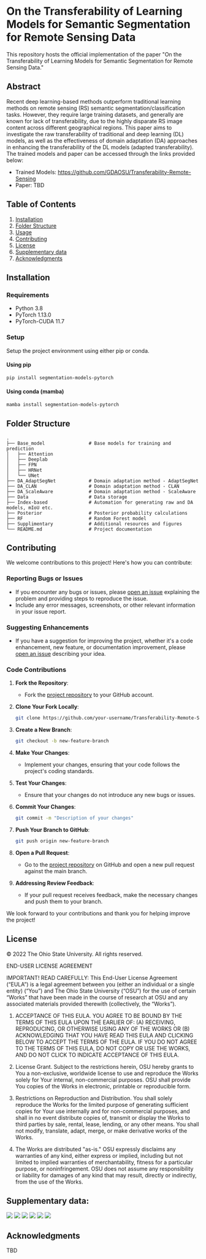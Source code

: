 # On the Transferability of Learning Models for Semantic Segmentation for Remote Sensing Data

This repository hosts the official implementation of the paper "On the Transferability of Learning Models for Semantic Segmentation for Remote Sensing Data."

## Abstract
Recent deep learning-based methods outperform traditional learning methods on remote sensing (RS) semantic segmentation/classification tasks. However, they require large training datasets, and generally are known for lack of transferability, due to the highly disparate RS image content across different geographical regions. This paper aims to investigate the raw transferability of traditional and deep learning (DL) models, as well as the effectiveness of domain adaptation (DA) approaches in enhancing the transferability of the DL models (adapted transferability). The trained models and paper can be accessed through the links provided below:

- Trained Models: https://github.com/GDAOSU/Transferability-Remote-Sensing
- Paper: TBD

## Table of Contents
1. [Installation](#installation)
2. [Folder Structure](#folder-structure)
3. [Usage](#usage)
4. [Contributing](#contributing)
5. [License](#license)
6. [Supplementary data](#Supplementary-data)
7. [Acknowledgments](#acknowledgments)

## Installation

### Requirements
- Python 3.8
- PyTorch 1.13.0
- PyTorch-CUDA 11.7

### Setup
Setup the project environment using either pip or conda.

#### Using pip
```bash
pip install segmentation-models-pytorch
```

#### Using conda (mamba)
```bash
mamba install segmentation-models-pytorch
```

## Folder Structure
```
.
├── Base_model                # Base models for training and prediction
│   ├── Attention
│   ├── Deeplab
│   ├── FPN
│   ├── HRNet
│   └── UNet
├── DA_AdaptSegNet            # Domain adaptation method - AdaptSegNet
├── DA_CLAN                   # Domain adaptation method - CLAN
├── DA_ScaleAware             # Domain adaptation method - ScaleAware
├── Data                      # Data storage
├── Index-based               # Automation for generating raw and DA models, mIoU etc.
├── Posterior                 # Posterior probability calculations
├── RF                        # Random Forest model
├── Supplimentary             # Additional resources and figures
└── README.md                 # Project documentation
```


## Contributing

We welcome contributions to this project! Here's how you can contribute:

### Reporting Bugs or Issues

- If you encounter any bugs or issues, please [open an issue](https://github.com/GDAOSU/Transferability-Remote-Sensing/issues) explaining the problem and providing steps to reproduce the issue.
- Include any error messages, screenshots, or other relevant information in your issue report.

### Suggesting Enhancements

- If you have a suggestion for improving the project, whether it's a code enhancement, new feature, or documentation improvement, please [open an issue](https://github.com/GDAOSU/Transferability-Remote-Sensing/issues) describing your idea.

### Code Contributions

1. **Fork the Repository**:
   - Fork the [project repository](https://github.com/GDAOSU/Transferability-Remote-Sensing) to your GitHub account.

2. **Clone Your Fork Locally**:
   ```bash
   git clone https://github.com/your-username/Transferability-Remote-Sensing.git
   ```

3. **Create a New Branch**:
   ```bash
   git checkout -b new-feature-branch
   ```

4. **Make Your Changes**:
   - Implement your changes, ensuring that your code follows the project's coding standards.

5. **Test Your Changes**:
   - Ensure that your changes do not introduce any new bugs or issues.

6. **Commit Your Changes**:
   ```bash
   git commit -m "Description of your changes"
   ```

7. **Push Your Branch to GitHub**:
   ```bash
   git push origin new-feature-branch
   ```

8. **Open a Pull Request**:
   - Go to the [project repository](https://github.com/GDAOSU/Transferability-Remote-Sensing) on GitHub and open a new pull request against the main branch.

9. **Addressing Review Feedback**:
   - If your pull request receives feedback, make the necessary changes and push them to your branch.

We look forward to your contributions and thank you for helping improve the project!


## License
© 2022 The Ohio State University. All rights reserved. 

END-USER LICENSE AGREEMENT

IMPORTANT! READ CAREFULLY: This End-User License Agreement (“EULA”) is a legal agreement between you (either an individual or a single entity) (“You”) and The Ohio State University (“OSU”) for the use of certain “Works” that have been made in the course of research at OSU and any associated materials provided therewith (collectively, the “Works”).

1.	ACCEPTANCE OF THIS EULA.  YOU AGREE TO BE BOUND BY THE TERMS OF THIS EULA UPON THE EARLIER OF: (A) RECEIVING, REPRODUCING, OR OTHERWISE USING ANY OF THE WORKS OR (B) ACKNOWLEDGING THAT YOU HAVE READ THIS EULA AND CLICKING BELOW TO ACCEPT THE TERMS OF THE EULA.  IF YOU DO NOT AGREE TO THE TERMS OF THIS EULA, DO NOT COPY OR USE THE WORKS, AND DO NOT CLICK TO INDICATE ACCEPTANCE OF THIS EULA.

2.	License Grant.  Subject to the restrictions herein, OSU hereby grants to You a non-exclusive, worldwide license to use and reproduce the Works solely for Your internal, non-commercial purposes. OSU shall provide You copies of the Works in electronic, printable or reproducible form.

3.	Restrictions on Reproduction and Distribution.  You shall solely reproduce the Works for the limited purpose of generating sufficient copies for Your use internally and for non-commercial purposes, and shall in no event distribute copies of, transmit or display the Works to third parties by sale, rental, lease, lending, or any other means.  You shall not modify, translate, adapt, merge, or make derivative works of the Works.

4.	The Works are distributed "as-is." OSU expressly disclaims any warranties of any kind, either express or implied, including but not limited to implied warranties of merchantability, fitness for a particular purpose, or noninfringement.  OSU does not assume any responsibility or liability for damages of any kind that may result, directly or indirectly, from the use of the Works.  

## Supplementary data:
![](Supplimentary/table1.png)
![](Supplimentary/table2.png)
![](Supplimentary/Fig1.png)
![](Supplimentary/Fig2.png)
![](Supplimentary/table3.png)
![](Supplimentary/Fig3.png)

## Acknowledgments
TBD